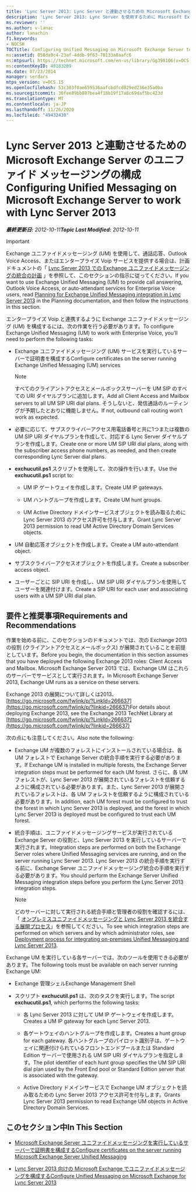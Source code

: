 ```yaml
---
title: 'Lync Server 2013: Lync Server と連動させるための Microsoft Exchange Server のユニファイド メッセージングの構成'
description: 'Lync Server 2013: Lync Server を使用するために Microsoft Exchange Server でユニファイドメッセージングを構成する。'
ms.reviewer: ''
ms.author: v-lanac
author: lanachin
f1.keywords:
- NOCSH
TOCTitle: Configuring Unified Messaging on Microsoft Exchange Server to work with Lync Server 2013
ms:assetid: 058da9c4-23af-4ddb-9f63-70133a8aafc6
ms:mtpsurl: https://technet.microsoft.com/en-us/library/Gg398106(v=OCS.15)
ms:contentKeyID: 48183289
ms.date: 07/23/2014
manager: serdars
mtps_version: v=OCS.15
ms.openlocfilehash: 53c303f0ae659536aafcbdfcd829ed236e35a0ba
ms.sourcegitcommit: 36fee89bb887bea4f18b19f17a8c69daf5bc423d
ms.translationtype: MT
ms.contentlocale: ja-JP
ms.lasthandoff: 11/26/2020
ms.locfileid: "49432430"
---
```

# <a name="configuring-unified-messaging-on-microsoft-exchange-server-to-work-with-lync-server-2013"></a><span data-ttu-id="c5d40-103">Lync Server 2013 と連動させるための Microsoft Exchange Server のユニファイド メッセージングの構成</span><span class="sxs-lookup"><span data-stu-id="c5d40-103">Configuring Unified Messaging on Microsoft Exchange Server to work with Lync Server 2013</span></span>

<div data-xmlns="http://www.w3.org/1999/xhtml">

<div class="topic" data-xmlns="http://www.w3.org/1999/xhtml" data-msxsl="urn:schemas-microsoft-com:xslt" data-cs="https://msdn.microsoft.com/">

<div data-asp="https://msdn2.microsoft.com/asp">



</div>

<div id="mainSection">

<div id="mainBody"><span data-ttu-id="c5d40-104">

<span> </span></span><span class="sxs-lookup"><span data-stu-id="c5d40-104">

<span> </span></span></span>

<span data-ttu-id="c5d40-105">_**最終更新日:** 2012-10-11_</span><span class="sxs-lookup"><span data-stu-id="c5d40-105">_**Topic Last Modified:** 2012-10-11_</span></span>

<div>


> [!IMPORTANT]  
> <span data-ttu-id="c5d40-106">Exchange ユニファイドメッセージング (UM) を使用して、通話応答、Outlook Voice Access、またはエンタープライズ Voip サービスを提供する場合は、計画ドキュメントの「 <A href="lync-server-2013-planning-for-exchange-unified-messaging-integration.md">Lync Server 2013 での Exchange ユニファイドメッセージングの統合の計画</A> 」を参照して、このセクションの指示に従ってください。</span><span class="sxs-lookup"><span data-stu-id="c5d40-106">If you want to use Exchange Unified Messaging (UM) to provide call answering, Outlook Voice Access, or auto-attendant services for Enterprise Voice users, read <A href="lync-server-2013-planning-for-exchange-unified-messaging-integration.md">Planning for Exchange Unified Messaging integration in Lync Server 2013</A> in the Planning documentation, and then follow the instructions in this section.</span></span>



</div>

<span data-ttu-id="c5d40-107">エンタープライズ Voip と連携するように Exchange ユニファイドメッセージング (UM) を構成するには、次の作業を行う必要があります。</span><span class="sxs-lookup"><span data-stu-id="c5d40-107">To configure Exchange Unified Messaging (UM) to work with Enterprise Voice, you’ll need to perform the following tasks:</span></span>

  - <span data-ttu-id="c5d40-108">Exchange ユニファイドメッセージング (UM) サービスを実行しているサーバーで証明書を構成する</span><span class="sxs-lookup"><span data-stu-id="c5d40-108">Configure certificates on the server running Exchange Unified Messaging (UM) services</span></span>
    
    <div>
    

    > [!NOTE]  
    > <span data-ttu-id="c5d40-109">すべてのクライアントアクセスとメールボックスサーバーを UM SIP のすべての URI ダイヤルプランに追加します。</span><span class="sxs-lookup"><span data-stu-id="c5d40-109">Add all Client Access and Mailbox servers to all UM SIP URI dial plans.</span></span> <span data-ttu-id="c5d40-110">そうしないと、発信通話のルーティングが予期したとおりに機能しません。</span><span class="sxs-lookup"><span data-stu-id="c5d40-110">If not, outbound call routing won’t work as expected.</span></span>

    
    </div>

  - <span data-ttu-id="c5d40-111">必要に応じて、サブスクライバーアクセス用電話番号と共に1つまたは複数の UM SIP URI ダイヤルプランを作成して、対応する Lync Server ダイヤルプランを作成します。</span><span class="sxs-lookup"><span data-stu-id="c5d40-111">Create one or more UM SIP URI dial plans, along with the subscriber access phone numbers, as needed, and then create corresponding Lync Server dial plans.</span></span>

  - <span data-ttu-id="c5d40-112">**exchucutil.ps1** スクリプトを使用して、次の操作を行います。</span><span class="sxs-lookup"><span data-stu-id="c5d40-112">Use the **exchucutil.ps1** script to:</span></span>
    
      - <span data-ttu-id="c5d40-113">UM IP ゲートウェイを作成します。</span><span class="sxs-lookup"><span data-stu-id="c5d40-113">Create UM IP gateways.</span></span>
    
      - <span data-ttu-id="c5d40-114">UM ハントグループを作成します。</span><span class="sxs-lookup"><span data-stu-id="c5d40-114">Create UM hunt groups.</span></span>
    
      - <span data-ttu-id="c5d40-115">UM Active Directory ドメインサービスオブジェクトを読み取るために Lync Server 2013 のアクセス許可を付与します。</span><span class="sxs-lookup"><span data-stu-id="c5d40-115">Grant Lync Server 2013 permission to read UM Active Directory Domain Services objects.</span></span>

  - <span data-ttu-id="c5d40-116">UM 自動応答オブジェクトを作成します。</span><span class="sxs-lookup"><span data-stu-id="c5d40-116">Create a UM auto-attendant object.</span></span>

  - <span data-ttu-id="c5d40-117">サブスクライバーアクセスオブジェクトを作成します。</span><span class="sxs-lookup"><span data-stu-id="c5d40-117">Create a subscriber access object.</span></span>

  - <span data-ttu-id="c5d40-118">ユーザーごとに SIP URI を作成し、UM SIP URI ダイヤルプランを使用してユーザーを関連付けます。</span><span class="sxs-lookup"><span data-stu-id="c5d40-118">Create a SIP URI for each user and associating users with a UM SIP URI dial plan.</span></span>

<div>

## <a name="requirements-and-recommendations"></a><span data-ttu-id="c5d40-119">要件と推奨事項</span><span class="sxs-lookup"><span data-stu-id="c5d40-119">Requirements and Recommendations</span></span>

<span data-ttu-id="c5d40-120">作業を始める前に、このセクションのドキュメントでは、次の Exchange 2013 の役割 (クライアントアクセスとメールボックス) が展開されていることを前提としています。</span><span class="sxs-lookup"><span data-stu-id="c5d40-120">Before you begin, the documentation in this section assumes that you have deployed the following Exchange 2013 roles: Client Access and Mailbox.</span></span> <span data-ttu-id="c5d40-121">Microsoft Exchange Server 2013 では、Exchange UM はこれらのサーバーでサービスとして実行されます。</span><span class="sxs-lookup"><span data-stu-id="c5d40-121">In Microsoft Exchange Server 2013, Exchange UM runs as a service on these servers.</span></span>

<span data-ttu-id="c5d40-122">Exchange 2013 の展開について詳しくは2013、 [https://go.microsoft.com/fwlink/p/?LinkId=266637](https://go.microsoft.com/fwlink/p/?linkid=266637)</span><span class="sxs-lookup"><span data-stu-id="c5d40-122">For details about deploying Exchange 2013, see the Exchange 2013 TechNet Library at [https://go.microsoft.com/fwlink/p/?LinkId=266637](https://go.microsoft.com/fwlink/p/?linkid=266637)</span></span>

<span data-ttu-id="c5d40-123">次の点にも注意してください。</span><span class="sxs-lookup"><span data-stu-id="c5d40-123">Also note the following:</span></span>

  - <span data-ttu-id="c5d40-124">Exchange UM が複数のフォレストにインストールされている場合は、各 UM フォレストで Exchange Server の統合手順を実行する必要があります。</span><span class="sxs-lookup"><span data-stu-id="c5d40-124">If Exchange UM is installed in multiple forests, the Exchange Server integration steps must be performed for each UM forest.</span></span> <span data-ttu-id="c5d40-125">さらに、各 UM フォレストが、Lync Server 2013 が展開されているフォレストを信頼するように構成されている必要があります。また、Lync Server 2013 が展開されているフォレストは、各 UM フォレストを信頼するように構成されている必要があります。</span><span class="sxs-lookup"><span data-stu-id="c5d40-125">In addition, each UM forest must be configured to trust the forest in which Lync Server 2013 is deployed, and the forest in which Lync Server 2013 is deployed must be configured to trust each UM forest.</span></span>

  - <span data-ttu-id="c5d40-126">統合手順は、ユニファイドメッセージングサービスが実行されている Exchange Server の役割と、Lync Server 2013 を実行しているサーバーで実行されます。</span><span class="sxs-lookup"><span data-stu-id="c5d40-126">Integration steps are performed on both the Exchange Server roles where Unified Messaging services are running, and on the server running Lync Server 2013.</span></span> <span data-ttu-id="c5d40-127">Lync Server 2013 の統合手順を実行する前に、Exchange Server ユニファイドメッセージング統合の手順を実行する必要があります。</span><span class="sxs-lookup"><span data-stu-id="c5d40-127">You should perform the Exchange Server Unified Messaging integration steps before you perform the Lync Server 2013 integration steps.</span></span>
    
    <div>
    

    > [!NOTE]  
    > <span data-ttu-id="c5d40-128">どのサーバーに対して実行される統合手順と管理者の役割を確認するには、「 <A href="lync-server-2013-deployment-process-for-integrating-on-premises-unified-messaging.md">オンプレミスユニファイドメッセージングと Lync Server 2013 を統合する展開プロセス</A>」を参照してください。</span><span class="sxs-lookup"><span data-stu-id="c5d40-128">To see which integration steps are performed on which servers and by which administrator roles, see <A href="lync-server-2013-deployment-process-for-integrating-on-premises-unified-messaging.md">Deployment process for integrating on-premises Unified Messaging and Lync Server 2013</A>.</span></span>

    
    </div>

<span data-ttu-id="c5d40-129">Exchange UM を実行している各サーバーでは、次のツールを使用できる必要があります。</span><span class="sxs-lookup"><span data-stu-id="c5d40-129">The following tools must be available on each server running Exchange UM:</span></span>

  - <span data-ttu-id="c5d40-130">Exchange 管理シェル</span><span class="sxs-lookup"><span data-stu-id="c5d40-130">Exchange Management Shell</span></span>

  - <span data-ttu-id="c5d40-131">スクリプト **exchucutil.ps1** は、次のタスクを実行します。</span><span class="sxs-lookup"><span data-stu-id="c5d40-131">The script **exchucutil.ps1**, which performs the following tasks:</span></span>
    
      - <span data-ttu-id="c5d40-132">各 Lync Server 2013 に対して UM IP ゲートウェイを作成します。</span><span class="sxs-lookup"><span data-stu-id="c5d40-132">Creates a UM IP gateway for each Lync Server 2013.</span></span>
    
      - <span data-ttu-id="c5d40-133">各ゲートウェイのハントグループを作成します。</span><span class="sxs-lookup"><span data-stu-id="c5d40-133">Creates a hunt group for each gateway.</span></span> <span data-ttu-id="c5d40-134">各ハントグループのパイロット識別子は、ゲートウェイに関連付けられているフロントエンドプールまたは Standard Edition サーバーで使用される UM SIP URI ダイヤルプランを指定します。</span><span class="sxs-lookup"><span data-stu-id="c5d40-134">The pilot identifier of each hunt group specifies the UM SIP URI dial plan used by the Front End pool or Standard Edition server that is associated with the gateway.</span></span>
    
      - <span data-ttu-id="c5d40-135">Active Directory ドメインサービスで Exchange UM オブジェクトを読み取るための Lync Server 2013 アクセス許可を付与します。</span><span class="sxs-lookup"><span data-stu-id="c5d40-135">Grants Lync Server 2013 permission to read Exchange UM objects in Active Directory Domain Services.</span></span>

</div>

<div>

## <a name="in-this-section"></a><span data-ttu-id="c5d40-136">このセクション中</span><span class="sxs-lookup"><span data-stu-id="c5d40-136">In This Section</span></span>

  - [<span data-ttu-id="c5d40-137">Microsoft Exchange Server ユニファイドメッセージングを実行しているサーバーで証明書を構成する</span><span class="sxs-lookup"><span data-stu-id="c5d40-137">Configure certificates on the server running Microsoft Exchange Server Unified Messaging</span></span>](lync-server-2013-configure-certificates-on-the-server-running-microsoft-exchange-server-unified-messaging.md)

  - [<span data-ttu-id="c5d40-138">Lync Server 2013 向けの Microsoft Exchange でユニファイドメッセージングを構成する</span><span class="sxs-lookup"><span data-stu-id="c5d40-138">Configure Unified Messaging on Microsoft Exchange for Lync Server 2013</span></span>](lync-server-2013-configure-unified-messaging-on-microsoft-exchange.md)

<span data-ttu-id="c5d40-139"></div>

</div>

<span> </span>

</div>

</div>

</span><span class="sxs-lookup"><span data-stu-id="c5d40-139"></div>

</div>

<span> </span>

</div>

</div>

</span></span></div>

